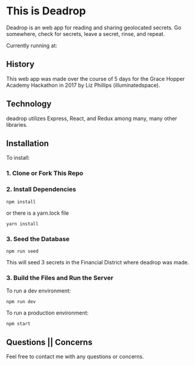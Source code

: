 # This is Deadrop

Deadrop is an web app for reading and sharing geolocated secrets. Go somewhere, check for secrets, leave a secret, rinse, and repeat.

Currently running at:
[]()

## History

This web app was made over the course of 5 days for the Grace Hopper Academy Hackathon in 2017 by Liz Phillips (illuminatedspace).

## Technology

deadrop utilizes Express, React, and Redux among many, many other libraries.

## Installation

To install:
### 1. Clone or Fork This Repo

### 2. Install Dependencies

```npm install```

or there is a yarn.lock file

```yarn install```

### 3. Seed the Database

```npm run seed```

This will seed 3 secrets in the Financial District where deadrop was made.

### 3. Build the Files and Run the Server

To run a dev environment:

```npm run dev```

To run a production environment:

```npm start```

## Questions || Concerns

Feel free to contact me with any questions or concerns.
